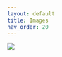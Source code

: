 ```yaml
---
layout: default
title: Images
nav_order: 20
---
```


<img src="https://jasonkenney.github.io/ikezu-ishi/images/3.%20backgrounds/Farmer-Utagawa-Hiroshige-Hoki-Distant-View-of-Mount-Daisen-1853.jpg">
